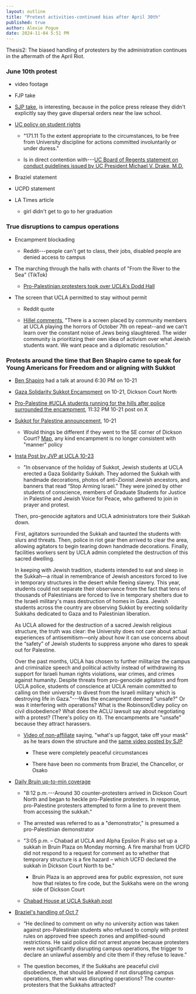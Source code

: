 ```yaml
---
layout: outline
title: "Protest activities-continued bias after April 30th"
published: true
author: Alexie Pogue
date: 2024-11-04 5:51 PM
---
```


Thesis2: The biased handling of protesters by the administration continues in the aftermath of the April Riot.

### June 10th protest

- video footage 

- FJP take 

- [SJP take](https://www.instagram.com/p/C8GD2LXSLM9/?hl=en&img_index=3), is interesting, because in the police press release they didn't explicitly say they gave dispersal orders near the law school. 

- [UC policy on student rights](https://policy.ucop.edu/doc/2710537/PACAOS-170)

	- "171.11 To the extent appropriate to the circumstances, to be free from University discipline for actions committed involuntarily or under duress."

	- Is in direct contention with---[UC Board of Regents statement on conduct guidelines issued by UC President Michael V. Drake, M.D.](https://www.universityofcalifornia.edu/press-room/uc-board-regents-statement-conduct-guidelines-issued-uc-president-michael-v-drake-md)

- Braziel statement 

- UCPD statement 

- LA Times article 

	- girl didn't get to go to her graduation


### True disruptions to campus operations 

- Encampment blockading 

	- Reddit---people can't get to class, their jobs, disabled people are denied access to campus

- The marching through the halls with chants of "From the River to the Sea" (TikTok)

	- [Pro-Palestinian protesters took over UCLA's Dodd Hall](https://www.tiktok.com/@journalistjeremy/video/7372692453956062507)

- The screen that UCLA permitted to stay without permit 

	- Reddit quote

	- [Hillel comments](https://drive.google.com/file/d/14HqCOvk9-i0iW2xlYqvjQGyzjWDmIzjn/view), "There is a screen placed by community members at UCLA playing the horrors of October 7th on repeat--and we
	can’t learn over the constant noise of Jews being slaughtered. The wider community is prioritizing their own idea of
	activism over what Jewish students want. We want peace and a diplomatic resolution."




### Protests around the time that Ben Shapiro came to speak for Young Americans for Freedom and or aligning with Sukkot 

- [Ben Shapiro](https://www.youtube.com/watch?v=OO7iLqeXcks&ab_channel=YoungAmerica%27sFoundation) had a talk at around 6:30 PM on 10-21

- [Gaza Solidarity Sukkot Encampment](https://www.instagram.com/p/DBaKnr7vrVJ/?hl=en&img_index=1) on 10-21, Dickson Court North

- [Pro-Palestine #UCLA students running for the hills after police surrounded the encampment](https://x.com/will_m1399/status/1848568015228407812), 11:32 PM 10-21 post on X


- [Sukkot for Palestine announcement](https://www.instagram.com/p/DBZJ5g0Ph01/?hl=en&img_index=1), 10-21

	- Would things be different if they went to the SE corner of Dickson Court? [Map](https://ucla.app.box.com/s/f96iffe5u6p2azrr54gug0zlt85a24zf?&utm_source=1486242611&utm_medium=email&utm_campaign=BruinPost&utm_content=public-expression), any kind encampment is no longer consistent with "manner" policy

- [Insta Post by JVP at UCLA 10-23](https://www.instagram.com/p/DBfBe0Gg2SW/?hl=en&img_index=4)

	- "In observance of the holiday of Sukkot, Jewish students at UCLA erected a Gaza Solidarity Sukkah. They adorned the Sukkah with handmade decorations, photos of anti-Zionist Jewish ancestors, and banners that read “Stop Arming Israel.” They were joined by other students of conscience, members of Graduate Students for Justice in Palestine and Jewish Voice for Peace, who gathered to join in prayer and protest.

	Then, pro-genocide agitators and UCLA administrators tore their Sukkah down.

	First, agitators surrounded the Sukkah and taunted the students with slurs and threats. Then, police in riot gear then arrived to clear the area, allowing agitators to begin tearing down handmade decorations. Finally, facilities workers sent by UCLA admin completed the destruction of this sacred dwelling.

	In keeping with Jewish tradition, students intended to eat and sleep in the Sukkah—a ritual in remembrance of Jewish ancestors forced to live in temporary structures in the desert while fleeing slavery. This year, students could not separate their observance from the fact that tens of thousands of Palestinians are forced to live in temporary shelters due to the Israeli military's mass destruction of homes in Gaza. Jewish students across the country are observing Sukkot by erecting solidarity Sukkahs dedicated to Gaza and to Palestinian liberation.

	As UCLA allowed for the destruction of a sacred Jewish religious structure, the truth was clear: the University does not care about actual experiences of antisemitism—only about how it can use concerns about the “safety” of Jewish students to suppress anyone who dares to speak out for Palestine.

	Over the past months, UCLA has chosen to further militarize the campus and criminalize speech and political activity instead of withdrawing its support for Israeli human rights violations, war crimes, and crimes against humanity.
	Despite threats from pro-genocide agitators and from UCLA police, students of conscience at UCLA remain committed to calling on their university to divest from the Israeli military which is destroying life in Gaza."---Was the encampment deemed "unsafe?" Or was it interfering with operations? What is the Robinson/Edley policy on civil disobedience? What does the ACLU lawsuit say about negotiating with a protest? (There's policy on it). The encampments are "unsafe" because they attract harassers. 

	- [Video of non-affiliate](https://www.instagram.com/p/DBfBe0Gg2SW/?hl=en&img_index=1) saying, "what's up faggot, take off your mask" as he tears down the structure and the [same video posted by SJP](https://www.instagram.com/p/DBawEEKR-EF/?hl=en&img_index=6)

		- These were completely peaceful circumstances

		- There have been no comments from Braziel, the Chancellor, or Osako

- [Daily Bruin up-to-min coverage](https://dailybruin.com/2024/10/21/live-graduate-students-for-justice-in-palestine-demonstration)

	- "8:12 p.m.---Around 30 counter-protesters arrived in Dickson Court North and began to heckle pro-Palestine protesters. In response, pro-Palestine protesters attempted to form a line to prevent them from accessing the sukkah."

	- The arrested was referred to as a "demonstrator," is presumed a pro-Palestinian demonstrator

	- "3:05 p.m. – Chabad at UCLA and Alpha Epsilon Pi also set up a sukkah in Bruin Plaza on Monday morning. A fire marshal from UCFD did not respond to a request for comment as to whether that temporary structure is a fire hazard – which UCFD declared the sukkah in Dickson Court North to be."

		- Bruin Plaza is an approved area for public expression, not sure how that relates to fire code, but the Sukkahs were on the wrong side of Dickson Court

	- [Chabad House at UCLA Sukkah post](https://www.instagram.com/p/DBdM7GFxygf/?img_index=12)

- [Braziel's handling of Oct 7](https://www.latimes.com/california/story/2024-10-11/intense-ucla-policing-draws-scrutiny-as-security-chief-speaks-out-on-protests)

	- “He declined to comment on why no university action was taken against pro-Palestinian students who refused to comply with protest rules on approved free speech zones and amplified-sound restrictions. He said police did not arrest anyone because protesters were not significantly disrupting campus operations, the trigger to declare an unlawful assembly and cite them if they refuse to leave.”

	- The question becomes, if the Sukkahs are peaceful civil disobedience, that should be allowed if not disrupting campus operations, then what was disrupting operations? The counter-protesters that the Sukkahs attracted? 

